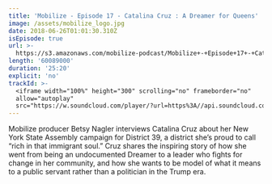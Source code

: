 ```yaml
---
title: 'Mobilize - Episode 17 - Catalina Cruz : A Dreamer for Queens'
image: /assets/mobilize_logo.jpg
date: 2018-06-26T01:01:30.310Z
isEpisode: true
url: >-
  https://s3.amazonaws.com/mobilize-podcast/Mobilize+-+Episode+17+-+Catalina+Cruz+-+A+Dreamer+for+Queens.mp3
length: '60089000'
duration: '25:20'
explicit: 'no'
trackId: >-
  <iframe width="100%" height="300" scrolling="no" frameborder="no"
  allow="autoplay"
  src="https://w.soundcloud.com/player/?url=https%3A//api.soundcloud.com/tracks/463460538&color=%23ff5500&auto_play=false&hide_related=false&show_comments=true&show_user=true&show_reposts=false&show_teaser=true&visual=true"></iframe>
---
```

Mobilize producer Betsy Nagler interviews Catalina Cruz about her New York State Assembly campaign for District 39, a district she’s proud to call “rich in that immigrant soul.” Cruz shares the inspiring story of how she went from being an undocumented Dreamer to a leader who fights for change in her community, and how she wants to be model of what it means to a public servant rather than a politician in the Trump era.

